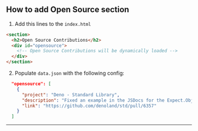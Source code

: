 ## How to add Open Source section

1. Add this lines to the `index.html`

```html
<section>
  <h2>Open Source Contributions</h2>
  <div id="opensource">
    <!-- Open Source Contributions will be dynamically loaded -->
  </div>
</section>
```

2. Populate `data.json` with the following config:

```json
  "opensource": [
    {
      "project": "Deno - Standard Library",
      "description": "Fixed an example in the JSDocs for the Expect.ObjectContaining in the testing module.",
      "link": "https://github.com/denoland/std/pull/6357"
    }
  ]
```

---
